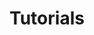 ---
title: "Tutorials "
last_updated: Jan 8, 2022
keywords: tutorial, overview, collection, getting started
sidebar: mydoc_sidebar
permalink: tut_nondiff
folder: tutorial
toc: false
---
